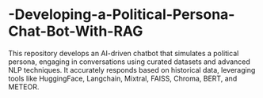 # -Developing-a-Political-Persona-Chat-Bot-With-RAG
This repository develops an AI-driven chatbot that simulates a political persona, engaging in conversations using curated datasets and advanced NLP techniques. It accurately responds based on historical data, leveraging tools like HuggingFace, Langchain, Mixtral, FAISS, Chroma, BERT, and METEOR.
